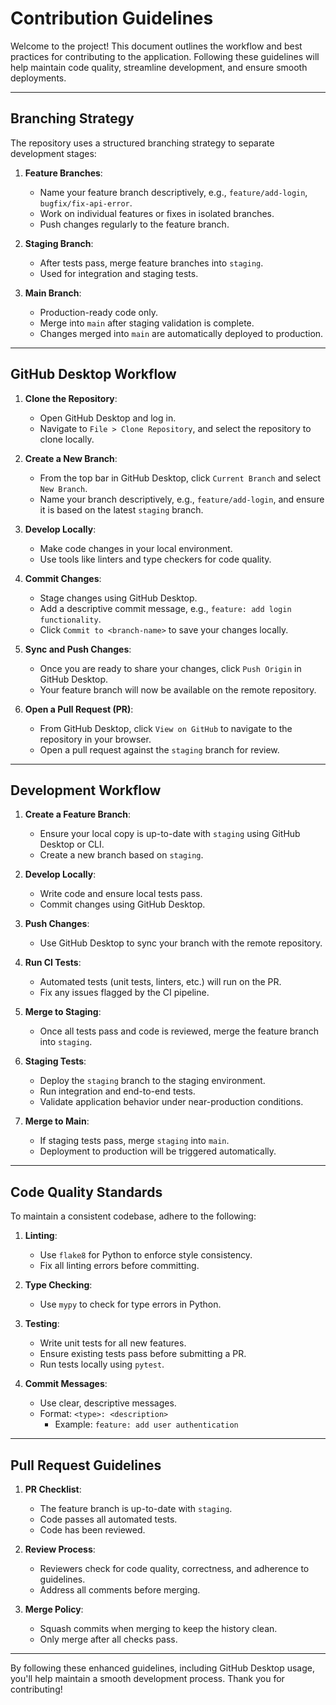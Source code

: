 # Contribution Guidelines

Welcome to the project! This document outlines the workflow and best practices for contributing to the application. Following these guidelines will help maintain code quality, streamline development, and ensure smooth deployments.

---

## **Branching Strategy**

The repository uses a structured branching strategy to separate development stages:

1. **Feature Branches**:
   - Name your feature branch descriptively, e.g., `feature/add-login`, `bugfix/fix-api-error`.
   - Work on individual features or fixes in isolated branches.
   - Push changes regularly to the feature branch.

2. **Staging Branch**:
   - After tests pass, merge feature branches into `staging`.
   - Used for integration and staging tests.

3. **Main Branch**:
   - Production-ready code only.
   - Merge into `main` after staging validation is complete.
   - Changes merged into `main` are automatically deployed to production.

---

## **GitHub Desktop Workflow**

1. **Clone the Repository**:
   - Open GitHub Desktop and log in.
   - Navigate to `File > Clone Repository`, and select the repository to clone locally.

2. **Create a New Branch**:
   - From the top bar in GitHub Desktop, click `Current Branch` and select `New Branch`.
   - Name your branch descriptively, e.g., `feature/add-login`, and ensure it is based on the latest `staging` branch.

3. **Develop Locally**:
   - Make code changes in your local environment.
   - Use tools like linters and type checkers for code quality.

4. **Commit Changes**:
   - Stage changes using GitHub Desktop.
   - Add a descriptive commit message, e.g., `feature: add login functionality`.
   - Click `Commit to <branch-name>` to save your changes locally.

5. **Sync and Push Changes**:
   - Once you are ready to share your changes, click `Push Origin` in GitHub Desktop.
   - Your feature branch will now be available on the remote repository.

6. **Open a Pull Request (PR)**:
   - From GitHub Desktop, click `View on GitHub` to navigate to the repository in your browser.
   - Open a pull request against the `staging` branch for review.

---

## **Development Workflow**

1. **Create a Feature Branch**:
   - Ensure your local copy is up-to-date with `staging` using GitHub Desktop or CLI.
   - Create a new branch based on `staging`.

2. **Develop Locally**:
   - Write code and ensure local tests pass.
   - Commit changes using GitHub Desktop.

3. **Push Changes**:
   - Use GitHub Desktop to sync your branch with the remote repository.

4. **Run CI Tests**:
   - Automated tests (unit tests, linters, etc.) will run on the PR.
   - Fix any issues flagged by the CI pipeline.

5. **Merge to Staging**:
   - Once all tests pass and code is reviewed, merge the feature branch into `staging`.

6. **Staging Tests**:
   - Deploy the `staging` branch to the staging environment.
   - Run integration and end-to-end tests.
   - Validate application behavior under near-production conditions.

7. **Merge to Main**:
   - If staging tests pass, merge `staging` into `main`.
   - Deployment to production will be triggered automatically.

---

## **Code Quality Standards**

To maintain a consistent codebase, adhere to the following:

1. **Linting**:
   - Use `flake8` for Python to enforce style consistency.
   - Fix all linting errors before committing.

2. **Type Checking**:
   - Use `mypy` to check for type errors in Python.

3. **Testing**:
   - Write unit tests for all new features.
   - Ensure existing tests pass before submitting a PR.
   - Run tests locally using `pytest`.

4. **Commit Messages**:
   - Use clear, descriptive messages.
   - Format: `<type>: <description>`
     - Example: `feature: add user authentication`

---

## **Pull Request Guidelines**

1. **PR Checklist**:
   - The feature branch is up-to-date with `staging`.
   - Code passes all automated tests.
   - Code has been reviewed.

2. **Review Process**:
   - Reviewers check for code quality, correctness, and adherence to guidelines.
   - Address all comments before merging.

3. **Merge Policy**:
   - Squash commits when merging to keep the history clean.
   - Only merge after all checks pass.

---

By following these enhanced guidelines, including GitHub Desktop usage, you'll help maintain a smooth development process. Thank you for contributing!

